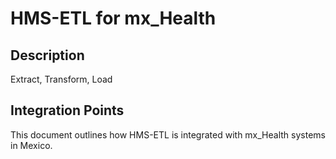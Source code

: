 # HMS-ETL for mx_Health

## Description

Extract, Transform, Load

## Integration Points

This document outlines how HMS-ETL is integrated with mx_Health systems in Mexico.
